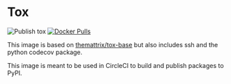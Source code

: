 # Tox

![Publish tox](https://github.com/pennlabs/infrastructure/workflows/Publish%20tox/badge.svg)
[![Docker Pulls](https://img.shields.io/docker/pulls/pennlabs/tox)](https://hub.docker.com/r/pennlabs/tox)

This image is based on [themattrix/tox-base](https://github.com/themattrix/docker-tox-base) but also includes ssh and the python codecov package.

This image is meant to be used in CircleCI to build and publish packages to PyPI.
